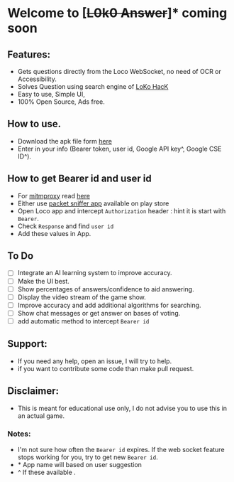 # Welcome to [~~L0k0 Answer~~]\* coming soon

## Features:

 -  Gets questions directly from the Loco WebSocket, no need of OCR or Accessibility.
 - Solves Question using  search engine of [LoKo HacK](https://github.com/SubhamTyagi/loco-answers)
 - Easy to use, Simple UI, 
 - 100% Open Source, Ads free. 
 
 ## How to use. 
 
 - Download the apk file form [ here](https://github.com/SubhamTyagi/loco-socket/releases)
 - Enter in your info (Bearer token, user id, Google API key^,  Google CSE ID^).
 ## How to get Bearer id and user id
 
 - For [mitmproxy](https://mitmproxy.org/) read [here](https://blog.heckel.xyz/2013/07/01/how-to-use-mitmproxy-to-read-and-modify-https-traffic-of-your-phone/) 
 - Either use [packet sniffer app](https://play.google.com/store/apps/collection/search_results_cluster_apps?clp=ggEQCg5wYWNrZXQgc25uaWZlcg==:S:ANO1ljKjtX4) available on play store
 - Open Loco app and intercept `Authorization`  header : hint it is start with `Bearer`.
 - Check `Response`  and find `user id`
 -  Add these values in App.
## To Do
 - [ ] Integrate an AI learning system to improve accuracy.
 - [ ] Make the UI best.
 - [ ] Show percentages of answers/confidence to aid answering.
 - [ ] Display the video stream of the game show.
 - [ ] Improve accuracy and add additional algorithms for searching.
 - [ ] Show chat messages or get answer on bases of voting.
 - [ ]  add automatic method to intercept `Bearer id`
 ## Support: 
 
 -    If you need any help, open an issue, I will try to help.
 -    if you want to contribute some code than make pull request.
 ## Disclaimer:
 -   This is meant for educational use only, I do not advise you to use this in an actual  game.
 
 ### Notes:
 - I'm not sure how often the `Bearer id` expires. If the web socket feature stops working for you, try to get new `Bearer id`.
 - \* App name will based on user suggestion
 - \^ If these available . 
